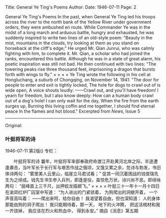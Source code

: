 Title: General Ye Ting's Poems
Author:
Date: 1946-07-11
Page: 2

General Ye Ting's Poems
    In the past, when General Ye Ting led his troops across the river to the north bank of the Yellow River under government orders, they were ambushed en route. While Commander Ye was in the midst of a long march and arduous battle, hungry and exhausted, he was suddenly inspired to write two lines of an old-style poem:
    "Beauty in the mist, mountains in the clouds, try looking at them as you stand on horseback at the cliff's edge;"
    He urged Mr. Qian Junrui, who was calmly fighting with him, to complete it. Mr. Qian, a scholar who had joined the ranks, encountered this battle. Although he was in a state of great alarm, his poetic inspiration was still not bad. He then continued with two lines:
    "The towering peaks rise three thousand feet, imprisoning a dragon that bursts forth with wings to fly."
      ×            ×              ×                ×
     Ye Ting wrote the following in his cell at Hongluchang, a suburb of Chongqing, on November 14, 1941:
     "The door for people to enter and exit is tightly locked,
    The hole for dogs to crawl out of is wide open,
    A voice shouts loudly:
    ——Crawl out, and you'll have freedom!
    I yearn for freedom, but I also know deeply:
    How can a human body crawl out of a dog's hole!
    I can only wait for the day,
    When the fire from the earth surges up,
    Burning this living coffin and me together,
    I should find eternal peace
    In the flames and hot blood."
                                           Excerpted from *News*, Issue 5



<hr /> 

Original: 


### 叶挺将军的诗

1946-07-11
第2版()
专栏：

　　叶挺将军的诗
    曩年，叶挺将军率部奉政府命渡江开赴黄河北岸之际，半途遭逢袭击，当叶军长于长行军与艰苦作战之俄顷，又饿又累之余，忽诗与勃发，书旧体诗两句：
    “雾里美人云里山，临崖立马君试看；”
    促其一同沉着困战的钱俊瑞先生为之续成。钱先生书生参入兵列，即逢是役，虽惊危万状，诗兴尚不恶。即续咏两句：
    “层峰直上三千尺，出押蛟龙插翅飞。”
      ×            ×              ×                ×
     叶挺三十一年十一月十四日在渝郊红炉厂囚室中写道：
     “为人进出的门紧锁着，
    为狗爬出的洞敞开着，
    一个声音高叫着：
    ——爬出来呵，给你自由！
    我渴望着自由，但也深知道：
    人的身体那能由狗的洞子爬出！
    我只能期待着，那一天，
    地下的火冲腾，
    把这活棺材和我一齐烧掉，
    我应该在烈火和热血中，
    得到永安。”
                                           摘自《消息》第五期
